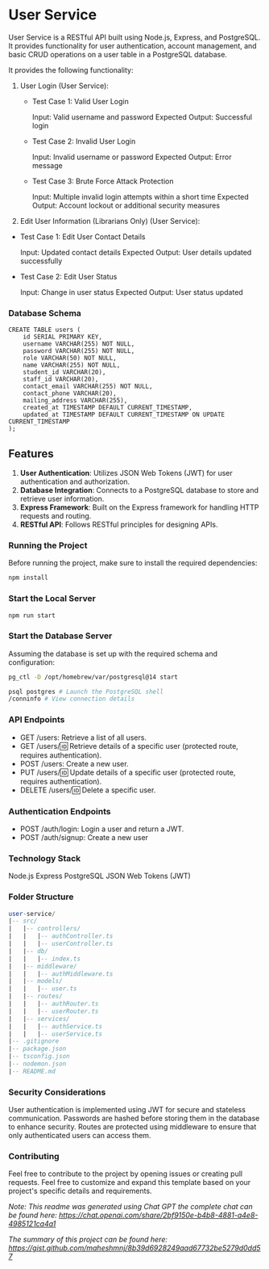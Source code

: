 # User Service

User Service is a RESTful API built using Node.js, Express, and PostgreSQL. It provides functionality for user authentication, account management, and basic CRUD operations on a user table in a PostgreSQL database.


It provides the following functionality:


1. User Login (User Service):

   - Test Case 1: Valid User Login

      Input: Valid username and password
      Expected Output: Successful login

   - Test Case 2: Invalid User Login

      Input: Invalid username or password
      Expected Output: Error message

   - Test Case 3: Brute Force Attack Protection

      Input: Multiple invalid login attempts within a short time
      Expected Output: Account lockout or additional security measures


12. Edit User Information (Librarians Only) (User Service):

   - Test Case 1: Edit User Contact Details

      Input: Updated contact details
      Expected Output: User details updated successfully

   - Test Case 2: Edit User Status

      Input: Change in user status
      Expected Output: User status updated


### Database Schema

```
CREATE TABLE users (
    id SERIAL PRIMARY KEY,
    username VARCHAR(255) NOT NULL,
    password VARCHAR(255) NOT NULL,
    role VARCHAR(50) NOT NULL,
    name VARCHAR(255) NOT NULL,
    student_id VARCHAR(20),
    staff_id VARCHAR(20),
    contact_email VARCHAR(255) NOT NULL,
    contact_phone VARCHAR(20),
    mailing_address VARCHAR(255),
    created_at TIMESTAMP DEFAULT CURRENT_TIMESTAMP,
    updated_at TIMESTAMP DEFAULT CURRENT_TIMESTAMP ON UPDATE CURRENT_TIMESTAMP
);
```

## Features

1. **User Authentication**: Utilizes JSON Web Tokens (JWT) for user authentication and authorization.
2. **Database Integration**: Connects to a PostgreSQL database to store and retrieve user information.
3. **Express Framework**: Built on the Express framework for handling HTTP requests and routing.
4. **RESTful API**: Follows RESTful principles for designing APIs.

### Running the Project

Before running the project, make sure to install the required dependencies:

```bash
npm install
```

### Start the Local Server

```bash
npm run start
```

### Start the Database Server

Assuming the database is set up with the required schema and configuration:

```bash
pg_ctl -D /opt/homebrew/var/postgresql@14 start
```

```bash
psql postgres # Launch the PostgreSQL shell
/conninfo # View connection details
```

### API Endpoints

- GET /users: Retrieve a list of all users.
- GET /users/:id: Retrieve details of a specific user (protected route, requires authentication).
- POST /users: Create a new user.
- PUT /users/:id: Update details of a specific user (protected route, requires authentication).
- DELETE /users/:id: Delete a specific user.

### Authentication Endpoints

- POST /auth/login: Login a user and return a JWT.
- POST /auth/signup: Create a new user

### Technology Stack

Node.js
Express
PostgreSQL
JSON Web Tokens (JWT)

### Folder Structure

```sql
user-service/
|-- src/
|   |-- controllers/
|   |   |-- authController.ts
|   |   |-- userController.ts
|   |-- db/
|   |   |-- index.ts
|   |-- middleware/
|   |   |-- authMiddleware.ts
|   |-- models/
|   |   |-- user.ts
|   |-- routes/
|   |   |-- authRouter.ts
|   |   |-- userRouter.ts
|   |-- services/
|   |   |-- authService.ts
|   |   |-- userService.ts
|-- .gitignore
|-- package.json
|-- tsconfig.json
|-- nodemon.json
|-- README.md
```

### Security Considerations

User authentication is implemented using JWT for secure and stateless communication.
Passwords are hashed before storing them in the database to enhance security.
Routes are protected using middleware to ensure that only authenticated users can access them.

### Contributing

Feel free to contribute to the project by opening issues or creating pull requests.
Feel free to customize and expand this template based on your project's specific details and requirements.

_Note: This readme was generated using Chat GPT the complete chat can be found here: https://chat.openai.com/share/2bf9150e-b4b8-4881-a4e8-4985121ca4a1_
 


_The summary of this project can be found here: https://gist.github.com/maheshmnj/8b39d6928249aad67732be5279d0dd57_

